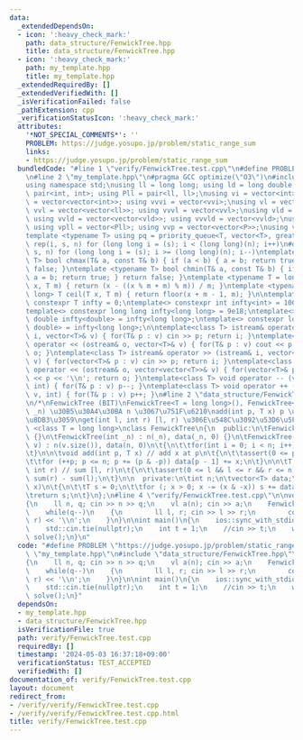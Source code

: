 ```yaml
---
data:
  _extendedDependsOn:
  - icon: ':heavy_check_mark:'
    path: data_structure/FenwickTree.hpp
    title: data_structure/FenwickTree.hpp
  - icon: ':heavy_check_mark:'
    path: my_template.hpp
    title: my_template.hpp
  _extendedRequiredBy: []
  _extendedVerifiedWith: []
  _isVerificationFailed: false
  _pathExtension: cpp
  _verificationStatusIcon: ':heavy_check_mark:'
  attributes:
    '*NOT_SPECIAL_COMMENTS*': ''
    PROBLEM: https://judge.yosupo.jp/problem/static_range_sum
    links:
    - https://judge.yosupo.jp/problem/static_range_sum
  bundledCode: "#line 1 \"verify/FenwickTree.test.cpp\"\n#define PROBLEM \"https://judge.yosupo.jp/problem/static_range_sum\"\
    \n#line 2 \"my_template.hpp\"\n#pragma GCC optimize(\"O3\")\n#include <bits/stdc++.h>\n\
    using namespace std;\nusing ll = long long; using ld = long double;\nusing P =\
    \ pair<int, int>; using Pll = pair<ll, ll>;\nusing vi = vector<int>; using vvi\
    \ = vector<vector<int>>; using vvvi = vector<vvi>;\nusing vl = vector<ll>; using\
    \ vvl = vector<vector<ll>>; using vvvl = vector<vvl>;\nusing vld = vector<ld>;\
    \ using vvld = vector<vector<vld>>; using vvvld = vector<vvld>;\nusing vp = vector<P>;\
    \ using vpll = vector<Pll>; using vvp = vector<vector<P>>;\nusing vs = vector<string>;\n\
    template <typename T> using pq = priority_queue<T, vector<T>, greater<T>>;\n#define\
    \ rep(i, s, n) for (long long i = (s); i < (long long)(n); i++)\n#define drep(i,\
    \ s, n) for (long long i = (s); i >= (long long)(n); i--)\ntemplate <typename\
    \ T> bool chmax(T& a, const T& b) { if (a < b) { a = b; return true; } return\
    \ false; }\ntemplate <typename T> bool chmin(T& a, const T& b) { if (a > b) {\
    \ a = b; return true; } return false; }\ntemplate <typename T = long long> T floor(T\
    \ x, T m) { return (x - ((x % m + m) % m)) / m; }\ntemplate <typename T = long\
    \ long> T ceil(T x, T m) { return floor(x + m - 1, m); }\n\ntemplate <class T>\
    \ constexpr T infty = 0;\ntemplate<> constexpr int infty<int> = 1001001001;\n\
    template<> constexpr long long infty<long long> = 9e18;\ntemplate<> constexpr\
    \ double infty<double> = infty<long long>;\ntemplate<> constexpr long double infty<long\
    \ double> = infty<long long>;\n\ntemplate<class T> istream& operator >> (istream&\
    \ i, vector<T>& v) { for(T& p : v) cin >> p; return i; }\ntemplate<class T> ostream&\
    \ operator << (ostream& o, vector<T>& v) { for(T& p : v) cout << p << \" \"; return\
    \ o; }\ntemplate<class T> istream& operator >> (istream& i, vector<vector<T>>&\
    \ v) { for(vector<T>& p : v) cin >> p; return i; }\ntemplate<class T> ostream&\
    \ operator << (ostream& o, vector<vector<T>>& v) { for(vector<T>& p : v) cout\
    \ << p << '\\n'; return o; }\ntemplate<class T> void operator -- (vector<T>& v,\
    \ int) { for(T& p : v) p--; }\ntemplate<class T> void operator ++ (vector<T>&\
    \ v, int) { for(T& p : v) p++; }\n#line 2 \"data_structure/FenwickTree.hpp\"\n\
    \n/*\nFenwickTree (BIT)\nFenwickTree<T = long long>(), FenwickTree<T = long long>(int\
    \ _n) \u30B5\u30A4\u30BA n \u3067\u751F\u6210\nadd(int p, T x) p \u306B x \u3092\
    \u8DB3\u3059\nget(int l, int r) [l, r) \u306E\u548C\u3092\u53D6\u5F97\n*/\ntemplate\
    \ <class T = long long>\nclass FenwickTree\n{\n  public:\n\tFenwickTree() : n(0)\
    \ {}\n\tFenwickTree(int _n) : n(_n), data(_n, 0) {}\n\tFenwickTree(vector<T>&\
    \ v) : n(v.size()), data(n, 0)\n\t{\n\t\tfor(int i = 0; i < n; i++) add(i, v[i]);\n\
    \t}\n\n\tvoid add(int p, T x) // add x at p\n\t{\n\t\tassert(0 <= p && p < n);\n\
    \t\tfor (++p; p <= n; p += (p & -p)) data[p - 1] += x;\n\t}\n\n\tT get(int l,\
    \ int r) // sum [l, r)\n\t{\n\t\tassert(0 <= l && l <= r && r <= n);\n\t\treturn\
    \ sum(r) - sum(l);\n\t}\n\n  private:\n\tint n;\n\tvector<T> data;\n\n\tT sum(int\
    \ x)\n\t{\n\t\tT s = 0;\n\t\tfor (; x > 0; x -= (x & -x)) s += data[x - 1];\n\t\
    \treturn s;\n\t}\n};\n#line 4 \"verify/FenwickTree.test.cpp\"\n\nvoid solve()\n\
    {\n    ll n, q; cin >> n >> q;\n    vl a(n); cin >> a;\n    FenwickTree b(a);\n\
    \    while(q--)\n    {\n        ll l, r; cin >> l >> r;\n        cout << b.get(l,\
    \ r) << '\\n';\n    }\n}\n\nint main()\n{\n    ios::sync_with_stdio(false);\n\
    \    std::cin.tie(nullptr);\n    int t = 1;\n    //cin >> t;\n    while (t--)\
    \ solve();\n}\n"
  code: "#define PROBLEM \"https://judge.yosupo.jp/problem/static_range_sum\"\n#include\
    \ \"my_template.hpp\"\n#include \"data_structure/FenwickTree.hpp\"\n\nvoid solve()\n\
    {\n    ll n, q; cin >> n >> q;\n    vl a(n); cin >> a;\n    FenwickTree b(a);\n\
    \    while(q--)\n    {\n        ll l, r; cin >> l >> r;\n        cout << b.get(l,\
    \ r) << '\\n';\n    }\n}\n\nint main()\n{\n    ios::sync_with_stdio(false);\n\
    \    std::cin.tie(nullptr);\n    int t = 1;\n    //cin >> t;\n    while (t--)\
    \ solve();\n}"
  dependsOn:
  - my_template.hpp
  - data_structure/FenwickTree.hpp
  isVerificationFile: true
  path: verify/FenwickTree.test.cpp
  requiredBy: []
  timestamp: '2024-05-03 16:37:18+09:00'
  verificationStatus: TEST_ACCEPTED
  verifiedWith: []
documentation_of: verify/FenwickTree.test.cpp
layout: document
redirect_from:
- /verify/verify/FenwickTree.test.cpp
- /verify/verify/FenwickTree.test.cpp.html
title: verify/FenwickTree.test.cpp
---
```

